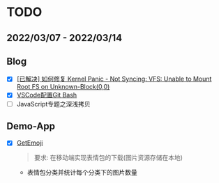 # TODO

## 2022/03/07 - 2022/03/14

## Blog

- [x] [[已解决] 如何修复 Kernel Panic - Not Syncing: VFS: Unable to Mount Root FS on
  Unknown-Block(0,0)](https://w2xi.github.io/2022/03/09/%E5%B7%B2%E8%A7%A3%E5%86%B3-%E5%A6%82%E4%BD%95%E4%BF%AE%E5%A4%8D-Kernel-Panic-Not-Syncing-VFS-Unable-to-Mount-Root-FS-on/)
- [x] [VSCode配置Git Bash](https://w2xi.github.io/2022/03/11/VSCode%E9%85%8D%E7%BD%AEGit-Bash/)
- [ ] JavaScript专题之深浅拷贝

## Demo-App

- [x] [GetEmoji](https://github.com/w2xi/GetEmoji)
  > 要求: 在移动端实现表情包的下载(图片资源存储在本地)
    + 表情包分类并统计每个分类下的图片数量
 



